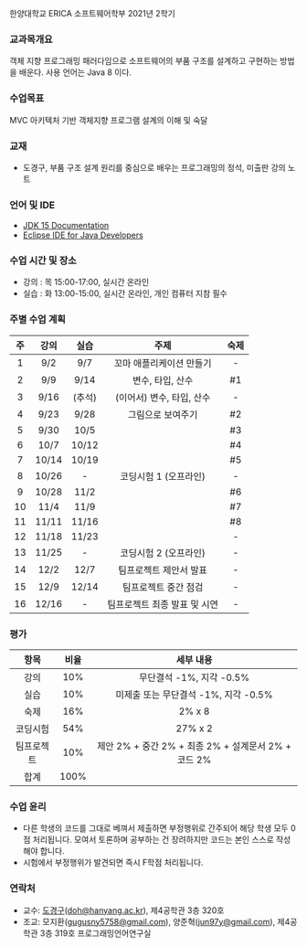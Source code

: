 한양대학교 ERICA 소프트웨어학부 2021년 2학기

### 교과목개요

객체 지향 프로그래밍 패러다임으로 소프트웨어의 부품 구조를 설계하고 구현하는 방법을 배운다.
사용 언어는 Java 8 이다.

### 수업목표

MVC 아키텍처 기반 객체지향 프로그램 설계의 이해 및 숙달

### 교재
- 도경구, 부품 구조 설계 원리를 중심으로 배우는 프로그래밍의 정석, 미출판 강의 노트

### 언어 및 IDE
- [JDK 15 Documentation](https://docs.oracle.com/en/java/javase/15/index.html)
- [Eclipse IDE for Java Developers](https://www.eclipse.org/downloads/)

### 수업 시간 및 장소

- 강의 : 목 15:00-17:00, 실시간 온라인 
- 실습 : 화 13:00-15:00, 실시간 온라인, 개인 컴퓨터 지참 필수


### 주별 수업 계획

| 주 | 강의 | 실습 | 주제 |  숙제 |
|:----:|:-----:|:-----:|:-----:|:-----:|
|  1 | 9/2 | 9/7 | 꼬마 애플리케이션 만들기  |  - |
|  2 | 9/9 | 9/14 | 변수, 타입, 산수 | #1 |
|  3 | 9/16 | (추석) | (이어서) 변수, 타입, 산수 |  - |
|  4 | 9/23 | 9/28 | 그림으로 보여주기 |  #2 |
|  5 | 9/30 | 10/5 |  |  #3 |
|  6 | 10/7 | 10/12 |  |  #4 |
|  7 | 10/14 | 10/19 |  |  #5 |
|  8 | 10/26 | - | 코딩시험 1 (오프라인) | - |
|  9 | 10/28 | 11/2 |  |  #6 |
| 10 | 11/4 | 11/9 |  | #7 |
| 11 | 11/11 | 11/16 |  | #8 |
| 12 | 11/18 | 11/23 |  | - |
| 13 | 11/25 | -  | 코딩시험 2 (오프라인) | - |
| 14 | 12/2 | 12/7 | 팀프로젝트 제안서 발표 | - |
| 15 | 12/9 | 12/14  | 팀프로젝트 중간 점검 | - |
| 16 | 12/16 | - | 팀프로젝트 최종 발표 및 시연 | - |   

### 평가

| 항목 | 비율 | 세부 내용 |
|:---:|:---:|:---:|
| 강의 | 10% | 무단결석 -1%, 지각 -0.5% |
| 실습 | 10% | 미제출 또는 무단결석 -1%, 지각 -0.5% |
| 숙제 | 16% | 2% x 8 |
| 코딩시험 | 54% | 27% x 2 |
| 팀프로젝트 | 10% | 제안 2% + 중간 2% + 최종 2% + 설계문서 2% + 코드 2% |
| 합계 | 100% |  |

### 수업 윤리
- 다른 학생의 코드를 그대로 베껴서 제출하면 부정행위로 간주되어 해당 학생 모두 0점 처리됩니다. 모여서 토론하며 공부하는 건 장려하지만 코드는 본인 스스로 작성해야 합니다.
- 시험에서 부정행위가 발견되면 즉시 F학점 처리됩니다.

### 연락처

- 교수: [도경구](http://doggzone.github.io/home)(doh@hanyang.ac.kr), 제4공학관 3층 320호
- 조교: 모지환(gugusny5758@gmail.com), 양준혁(jun97y@gmail.com), 제4공학관 3층 319호 프로그래밍언어연구실

